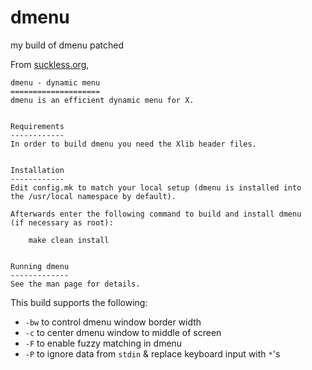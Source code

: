 # dmenu
my build of dmenu patched

From [suckless.org](https://tools.suckless.org/dmenu),

```
dmenu - dynamic menu
====================
dmenu is an efficient dynamic menu for X.


Requirements
------------
In order to build dmenu you need the Xlib header files.


Installation
------------
Edit config.mk to match your local setup (dmenu is installed into
the /usr/local namespace by default).

Afterwards enter the following command to build and install dmenu
(if necessary as root):

    make clean install


Running dmenu
-------------
See the man page for details.
```

This build supports the following:

- `-bw` to control dmenu window border width
- `-c` to center dmenu window to middle of screen
- `-F` to enable fuzzy matching in dmenu
- `-P` to ignore data from `stdin` & replace keyboard input with `*`'s

